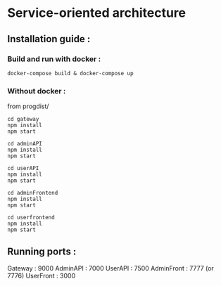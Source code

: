 # Service-oriented architecture
## Installation guide :

### Build and run with docker :
```console
docker-compose build & docker-compose up
```

### Without docker :
from progdist/

```console
cd gateway
npm install
npm start
```
```console
cd adminAPI
npm install
npm start
```
```console
cd userAPI
npm install
npm start
```
```console
cd adminFrontend
npm install
npm start
```
```console
cd userfrontend
npm install
npm start
```
## Running ports :
Gateway : 9000
AdminAPI : 7000
UserAPI : 7500
AdminFront : 7777 (or 7776)
UserFront : 3000
